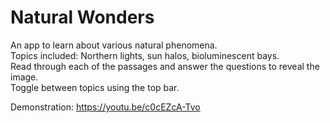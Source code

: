 # Natural Wonders

An app to learn about various natural phenomena.  
Topics included: Northern lights, sun halos, bioluminescent bays.  
Read through each of the passages and answer the questions to reveal the image.  
Toggle between topics using the top bar.  
  
Demonstration: https://youtu.be/c0cEZcA-Tvo
